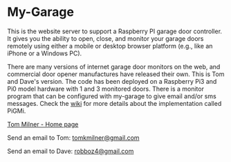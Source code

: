# My-Garage

This is the website server to support a Raspberry PI garage door controller.
It gives you the ability to open, close, and monitor your garage doors remotely
using either a mobile or desktop browser platform (e.g., like an iPhone or 
a Windows PC).

There are many versions of internet garage door monitors on the web, and commercial door opener manufactures have released their own. This is Tom and Dave's version. The code has been deployed on a Raspberry Pi3 and Pi0 model hardware with 1 and 3 monitored doors. There is a monitor program that can be configured with my-garage to give email and/or sms messages. Check the <a href="https://github.com/robboz4/My-Garage/wiki"> wiki</a> for more details about the implementation called PiGMi.



<a title="Home Page" href="http://tommilner.org/">Tom Milner - Home page</a>

Send an email to Tom: tomkmilner@gmail.com

Send an email to Dave: robboz4@gmail.com
